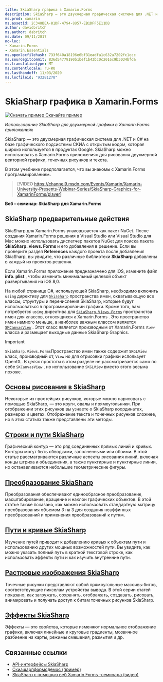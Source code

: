 ```yaml
---
title: SkiaSharp графика в Xamarin.Forms
description: SkiaSharp — это двухмерная графическая система для .NET и C# на базе графического подсистемы СКИА с открытым кодом, которая широко используется в продуктах Google. В этом руководство объясняется, как использовать SkiaSharp для двухмерной графики в Xamarin.Forms приложениях.
ms.prod: xamarin
ms.assetid: 2C348BEA-81DF-4794-8857-EB1DFF5E11DB
author: davidbritch
ms.author: dabritch
ms.date: 09/11/2017
no-loc:
- Xamarin.Forms
- Xamarin.Essentials
ms.openlocfilehash: 733f640a18196e6bf31eadfa1c632a7202fc1ccc
ms.sourcegitcommit: 836d54779190b1bef1b43bc0c2016c9b3034bfda
ms.translationtype: MT
ms.contentlocale: ru-RU
ms.lasthandoff: 11/03/2020
ms.locfileid: "93281278"
---
```

# <a name="skiasharp-graphics-in-no-locxamarinforms"></a>SkiaSharp графика в Xamarin.Forms

[![Скачать пример](~/media/shared/download.png) Скачайте пример](https://docs.microsoft.com/samples/xamarin/xamarin-forms-samples/skiasharpforms-demos)

_Использование SkiaSharp для двухмерной графики в Xamarin.Forms приложениях_

SkiaSharp — это двухмерная графическая система для .NET и C# на базе графического подсистемы СКИА с открытым кодом, которая широко используется в продуктах Google. SkiaSharp можно использовать в Xamarin.Forms приложениях для рисования двухмерной векторной графики, точечных рисунков и текста.

В этом учебнике предполагается, что вы знакомы с Xamarin.Forms программированием.

> [!VIDEO https://channel9.msdn.com/Events/Xamarin/Xamarin-University-Presents-Webinar-Series/SkiaSharp-Graphics-for-XamarinForms/player]

**Веб – семинар: SkiaSharp для Xamarin.Forms**

## <a name="skiasharp-preliminaries"></a>SkiaSharp предварительные действия

SkiaSharp для Xamarin.Forms упаковывается как пакет NuGet. После создания Xamarin.Forms решения в Visual Studio или Visual Studio для Mac можно использовать диспетчер пакетов NuGet для поиска пакета **SkiaSharp. views. Forms** и его добавления в решение. Если вы проверите раздел **References** каждого проекта после добавления SkiaSharp, вы увидите, что различные библиотеки **SkiaSharp** добавлены в каждый из проектов решения.

Если Xamarin.Forms приложение предназначено для iOS, измените файл **info. plist** , чтобы изменить минимальный целевой объект развертывания на iOS 8,0.

На любой странице C#, использующей SkiaSharp, необходимо включить `using` директиву для [`SkiaSharp`](xref:SkiaSharp) пространства имен, охватывающую все классы, структуры и перечисления SkiaSharp, которые будут использоваться в программировании графики. Кроме того, вам потребуется `using` директива для [`SkiaSharp.Views.Forms`](xref:SkiaSharp.Views.Forms) пространства имен для классов, относящихся к Xamarin.Forms . Это пространство имен намного меньше, а наиболее важным классом является [`SKCanvasView`](xref:SkiaSharp.Views.Forms.SKCanvasView) . Этот класс является производным от Xamarin.Forms `View` класса и размещает выходные данные SkiaSharp Graphics.

> [!IMPORTANT]
> `SkiaSharp.Views.Forms`Пространство имен также содержит `SKGLView` класс, производный от, `View` но для отрисовки графики использует OpenGL. В целях простоты в этом разделе не рассматривается само по себе `SKCanvasView` , но использование `SKGLView` вместо этого весьма похоже.

## <a name="skiasharp-drawing-basics"></a>[Основы рисования в SkiaSharp](basics/index.md)

Некоторые из простейших рисунков, которые можно нарисовать с помощью SkiaSharp, — это круги, овалы и прямоугольники. При отображении этих рисунков вы узнаете о SkiaSharp координатах, размерах и цветах. Отображение текста и точечных рисунков сложнее, но в этих статьях также представлены эти методы.

## <a name="skiasharp-lines-and-paths"></a>[Строки и пути SkiaSharp](paths/index.md)

Графический контур — это ряд соединенных прямых линий и кривых. Контуры могут быть обводками, заполненными или обоими. В этой статье рассматриваются различные аспекты рисования линий, включая концы штриха и объединения, а также пунктирные и пунктирные линии, но останавливаются небольшие геометрические фигуры.

## <a name="skiasharp-transforms"></a>[Преобразование SkiaSharp](transforms/index.md)

Преобразования обеспечивают единообразное преобразование, масштабирование, вращение и наклон графических объектов. В этой статье также показано, как можно использовать стандартную матрицу преобразования объемом 3 на 3 для создания неаффинных преобразований и применения преобразований к путям.

## <a name="skiasharp-curves-and-paths"></a>[Пути и кривые SkiaSharp](curves/index.md)

Изучение путей приводит к добавлению кривых к объектам пути и использованию других мощных возможностей пути. Вы увидите, как можно указать полный путь в краткой текстовой строке, как использовать эффекты пути и как изучить внутренние пути.

## <a name="skiasharp-bitmaps"></a>[Растровые изображения SkiaSharp](bitmaps/index.md)

Точечные рисунки представляют собой прямоугольные массивы битов, соответствующие пикселам устройства вывода. В этой серии статей показано, как загружать, сохранять, отображать, создавать, рисовать, анимировать и получать доступ к битам точечных рисунков SkiaSharp.

## <a name="skiasharp-effects"></a>[Эффекты SkiaSharp](effects/index.md)

Эффекты — это свойства, которые изменяют нормальное отображение графики, включая линейные и круговые градиенты, мозаичное разбиение на карты, режимы смешения, размытия и др.

## <a name="related-links"></a>Связанные ссылки

- [API-интерфейсы SkiaSharp](/dotnet/api/skiasharp)
- [Скиашарпформсдемос (пример)](/samples/xamarin/xamarin-forms-samples/skiasharpforms-demos)
- [SkiaSharp с помощью веб Xamarin.Forms -семинара (видео)](https://channel9.msdn.com/Events/Xamarin/Xamarin-University-Presents-Webinar-Series/SkiaSharp-Graphics-for-XamarinForms)

